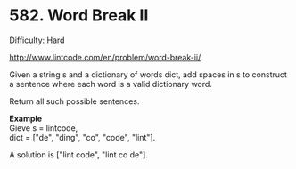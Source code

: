 # 582. Word Break II

Difficulty: Hard

http://www.lintcode.com/en/problem/word-break-ii/

Given a string s and a dictionary of words dict, add spaces in s to construct a sentence where each word is a valid dictionary word.

Return all such possible sentences.

**Example**  
Gieve s = lintcode,  
dict = ["de", "ding", "co", "code", "lint"].

A solution is ["lint code", "lint co de"].
